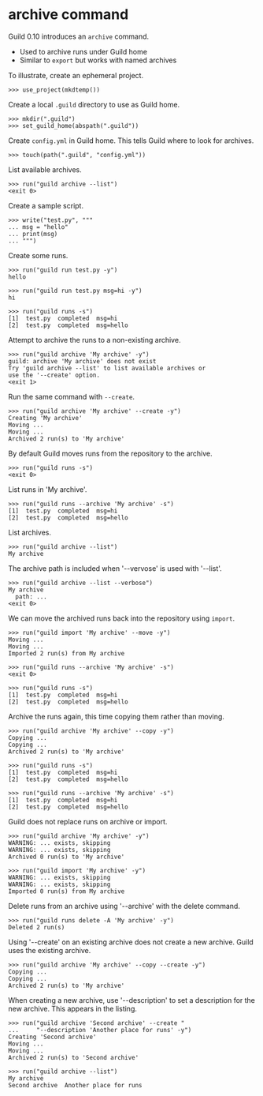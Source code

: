 # archive command

Guild 0.10 introduces an `archive` command.

- Used to archive runs under Guild home
- Similar to `export` but works with named archives

To illustrate, create an ephemeral project.

    >>> use_project(mkdtemp())

Create a local `.guild` directory to use as Guild home.

    >>> mkdir(".guild")
    >>> set_guild_home(abspath(".guild"))

Create `config.yml` in Guild home. This tells Guild where to look for
archives.

    >>> touch(path(".guild", "config.yml"))

List available archives.

    >>> run("guild archive --list")
    <exit 0>

Create a sample script.

    >>> write("test.py", """
    ... msg = "hello"
    ... print(msg)
    ... """)

Create some runs.

    >>> run("guild run test.py -y")
    hello

    >>> run("guild run test.py msg=hi -y")
    hi

    >>> run("guild runs -s")
    [1]  test.py  completed  msg=hi
    [2]  test.py  completed  msg=hello

Attempt to archive the runs to a non-existing archive.

    >>> run("guild archive 'My archive' -y")
    guild: archive 'My archive' does not exist
    Try 'guild archive --list' to list available archives or
    use the '--create' option.
    <exit 1>

Run the same command with `--create`.

    >>> run("guild archive 'My archive' --create -y")
    Creating 'My archive'
    Moving ...
    Moving ...
    Archived 2 run(s) to 'My archive'

By default Guild moves runs from the repository to the archive.

    >>> run("guild runs -s")
    <exit 0>

List runs in 'My archive'.

    >>> run("guild runs --archive 'My archive' -s")
    [1]  test.py  completed  msg=hi
    [2]  test.py  completed  msg=hello

List archives.

    >>> run("guild archive --list")
    My archive

The archive path is included when '--vervose' is used with '--list'.

    >>> run("guild archive --list --verbose")
    My archive
      path: ...
    <exit 0>

We can move the archived runs back into the repository using `import`.

    >>> run("guild import 'My archive' --move -y")
    Moving ...
    Moving ...
    Imported 2 run(s) from My archive

    >>> run("guild runs --archive 'My archive' -s")
    <exit 0>

    >>> run("guild runs -s")
    [1]  test.py  completed  msg=hi
    [2]  test.py  completed  msg=hello

Archive the runs again, this time copying them rather than moving.

    >>> run("guild archive 'My archive' --copy -y")
    Copying ...
    Copying ...
    Archived 2 run(s) to 'My archive'

    >>> run("guild runs -s")
    [1]  test.py  completed  msg=hi
    [2]  test.py  completed  msg=hello

    >>> run("guild runs --archive 'My archive' -s")
    [1]  test.py  completed  msg=hi
    [2]  test.py  completed  msg=hello

Guild does not replace runs on archive or import.

    >>> run("guild archive 'My archive' -y")
    WARNING: ... exists, skipping
    WARNING: ... exists, skipping
    Archived 0 run(s) to 'My archive'

    >>> run("guild import 'My archive' -y")
    WARNING: ... exists, skipping
    WARNING: ... exists, skipping
    Imported 0 run(s) from My archive

Delete runs from an archive using '--archive' with the delete command.

    >>> run("guild runs delete -A 'My archive' -y")
    Deleted 2 run(s)

Using '--create' on an existing archive does not create a new
archive. Guild uses the existing archive.

    >>> run("guild archive 'My archive' --copy --create -y")
    Copying ...
    Copying ...
    Archived 2 run(s) to 'My archive'

When creating a new archive, use '--description' to set a description
for the new archive. This appears in the listing.

    >>> run("guild archive 'Second archive' --create "
    ...     "--description 'Another place for runs' -y")
    Creating 'Second archive'
    Moving ...
    Moving ...
    Archived 2 run(s) to 'Second archive'

    >>> run("guild archive --list")
    My archive
    Second archive  Another place for runs
